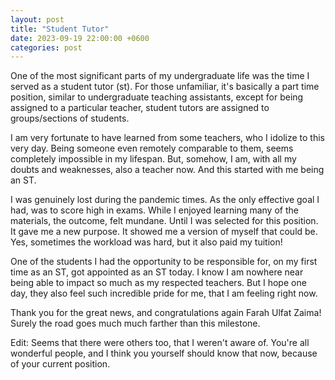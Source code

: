```yaml
---
layout: post
title: "Student Tutor"
date: 2023-09-19 22:00:00 +0600
categories: post
---
```


One of the most significant parts of my undergraduate life was the time I served as a student tutor (st). For those unfamiliar, it's basically a part time position, similar to undergraduate teaching assistants, except for being assigned to a particular teacher, student tutors are assigned to groups/sections of students.


I am very fortunate to have learned from some teachers, who I idolize to this very day. Being someone even remotely comparable to them, seems completely impossible in my lifespan. But, somehow, I am, with all my doubts and weaknesses, also a teacher now. And this started with me being an ST.


I was genuinely lost during the pandemic times. As the only effective goal I had, was to score high in exams. While I enjoyed learning many of the materials, the outcome, felt mundane. Until I was selected for this position. It gave me a new purpose. It showed me a version of myself that could be. Yes, sometimes the workload was hard, but it also paid my tuition!


One of the students I had the opportunity to be responsible for, on my first time as an ST, got appointed as an ST today. I know I am nowhere near being able to impact so much as my respected teachers. But I hope one day, they also feel such incredible pride for me, that I am feeling right now.


Thank you for the great news, and congratulations again Farah Ulfat Zaima! Surely the road goes much much farther than this milestone.

Edit: Seems that there were others too, that I weren't aware of. You're all wonderful people, and I think you yourself should know that now, because of your current position.
